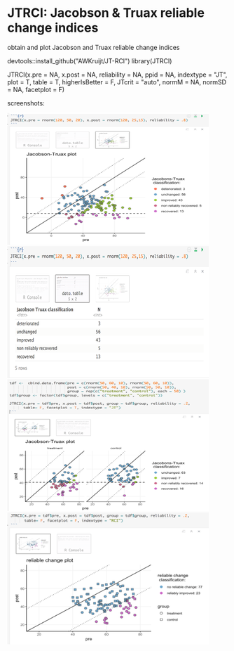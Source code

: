 # JTRCI: Jacobson & Truax reliable change indices

obtain and plot Jacobson and Truax reliable change indices

devtools::install_github("AWKruijt/JT-RCI")
library(JTRCI)

JTRCI(x.pre = NA, x.post = NA, reliability = NA, ppid = NA, indextype = "JT", plot = T, table = T, higherIsBetter = F, JTcrit = "auto", normM = NA, normSD = NA, facetplot = F)

screenshots:

<img width="460" height="300" src="https://github.com/AWKruijt/JT-RCI/blob/master/screenshots/example%20one%20group%20JT%20plot.png">
  
<img width="460" height="300" src="https://github.com/AWKruijt/JT-RCI/blob/master/screenshots/example%20JT%20table.png">

<img width="460" height="300" src="https://github.com/AWKruijt/JT-RCI/blob/master/screenshots/example%20two%20groups%20JT%20panelplot.png">
  
<img width="460" height="300" src="https://github.com/AWKruijt/JT-RCI/blob/master/screenshots/example%20two%20groups%20RCI%20plot.png">
